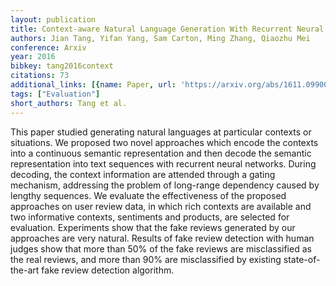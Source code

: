 ```yaml
---
layout: publication
title: Context-aware Natural Language Generation With Recurrent Neural Networks
authors: Jian Tang, Yifan Yang, Sam Carton, Ming Zhang, Qiaozhu Mei
conference: Arxiv
year: 2016
bibkey: tang2016context
citations: 73
additional_links: [{name: Paper, url: 'https://arxiv.org/abs/1611.09900'}]
tags: ["Evaluation"]
short_authors: Tang et al.
---
```

This paper studied generating natural languages at particular contexts or
situations. We proposed two novel approaches which encode the contexts into a
continuous semantic representation and then decode the semantic representation
into text sequences with recurrent neural networks. During decoding, the
context information are attended through a gating mechanism, addressing the
problem of long-range dependency caused by lengthy sequences. We evaluate the
effectiveness of the proposed approaches on user review data, in which rich
contexts are available and two informative contexts, sentiments and products,
are selected for evaluation. Experiments show that the fake reviews generated
by our approaches are very natural. Results of fake review detection with human
judges show that more than 50% of the fake reviews are misclassified as the
real reviews, and more than 90% are misclassified by existing state-of-the-art
fake review detection algorithm.